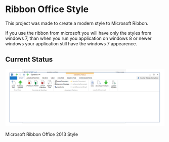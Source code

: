 # Ribbon Office Style

This project was made to create a modern style to Microsoft Ribbon.

If you use the ribbon from microsoft you will have only the styles from windows 7, than when you run you application on windows 8 or newer windows your application still have the windows 7 appearence.



## Current Status

![Alt text](/screenshot.png?raw=true "Current Status Screenshot")


Microsoft Ribbon Office 2013 Style
